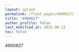 ```yaml
---
layout: splash
permalink: /float_pages/4900627/
title: "4900627"
author_profile: false
last_modified_at: 2025-06-13
toc: false
---
```

 
4900627

